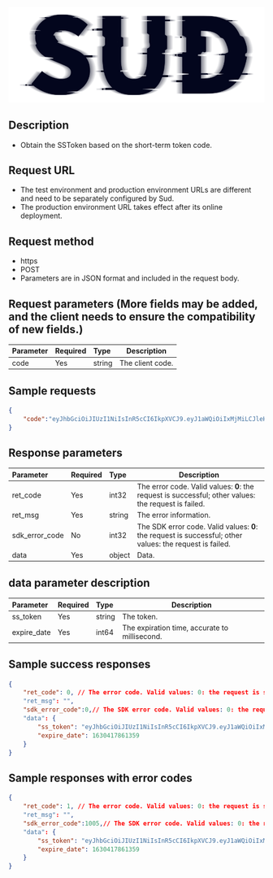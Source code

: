 #

![SUD](../../Resource/logo.png)

## Description

- Obtain the SSToken based on the short-term token code.


## Request URL

- The test environment and production environment URLs are different and need to be separately configured by Sud.
- The production environment URL takes effect after its online deployment.

## Request method
- https
- POST
- Parameters are in JSON format and included in the request body.

## Request parameters (More fields may be added, and the client needs to ensure the compatibility of new fields.)

| Parameter | Required | Type | Description |
|:----|:---|:-----|-----|
| code | Yes | string | The client code. |

## Sample requests

```json
{
    "code":"eyJhbGciOiJIUzI1NiIsInR5cCI6IkpXVCJ9.eyJ1aWQiOiIxMjMiLCJleHAiOjE2MzA0MTc4NDksImFwcF9pZCI6ImFwcElEIn0.BWFAf7-Bi20KsFIjnQcF2ET1RNhoZRhoWa-VOxYbPuY"
}
```

## Response parameters

| Parameter | Required | Type | Description |
|:----|:---|:-----|-----|
| ret_code | Yes | int32 | The error code. Valid values: **0**: the request is successful; other values: the request is failed. |
| ret_msg | Yes | string | The error information. |
| sdk_error_code | No | int32 | The SDK error code. Valid values: **0**: the request is successful; other values: the request is failed. |
| data | Yes | object | Data. |

## data parameter description
| Parameter | Required | Type | Description |
|:----|:---|:-----|-----|
| ss_token | Yes | string | The token. |
| expire_date | Yes | int64 | The expiration time, accurate to millisecond. |

## Sample success responses

```json
{
    "ret_code": 0, // The error code. Valid values: 0: the request is successful; other values: the request is failed.
    "ret_msg": "",
    "sdk_error_code":0,// The SDK error code. Valid values: 0: the request is successful; other values: the request is failed.
    "data": {
        "ss_token": "eyJhbGciOiJIUzI1NiIsInR5cCI6IkpXVCJ9.eyJ1aWQiOiIxMjMiLCJleHAiOjE2MzA0MTc4NjEsImFwcF9pZCI6ImFwcElEIn0.vk6cX4dGHJ-du6tKAMqy-qoD9xB_GV2Dh356cZgMQxM",
        "expire_date": 1630417861359
    }
}
```

## Sample responses with error codes

```json
{
    "ret_code": 1, // The error code. Valid values: 0: the request is successful; other values: the request is failed.
    "ret_msg": "",
    "sdk_error_code":1005,// The SDK error code. Valid values: 0: the request is successful; other values: the request is failed.
    "data": {
        "ss_token": "eyJhbGciOiJIUzI1NiIsInR5cCI6IkpXVCJ9.eyJ1aWQiOiIxMjMiLCJleHAiOjE2MzA0MTc4NjEsImFwcF9pZCI6ImFwcElEIn0.vk6cX4dGHJ-du6tKAMqy-qoD9xB_GV2Dh356cZgMQxM",
        "expire_date": 1630417861359
    }
}
```

